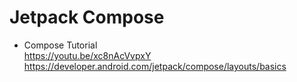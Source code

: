 # Jetpack Compose

- Compose Tutorial
  <br>
  https://youtu.be/xc8nAcVvpxY
  <br>
  https://developer.android.com/jetpack/compose/layouts/basics
